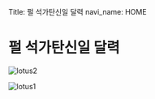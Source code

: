 Title: 펄 석가탄신일 달력 
navi_name: HOME

<div class="well">
<h1> 펄 석가탄신일 달력</h1>
</div>

![lotus2](https://lh4.googleusercontent.com/-A6It3I1_hKA/T7NenEH4ZlI/AAAAAAAAAUk/siEFMsSzAl0/s400/lotus2.jpg)

![lotus1](https://lh3.googleusercontent.com/-hp37zclSBzA/T7NTSgfV5xI/AAAAAAAAAUY/EA_qE5NHZww/s400/lotus1.jpg)
<br/>



